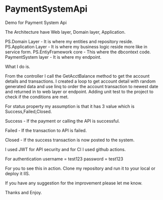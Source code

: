 # PaymentSystemApi

Demo for Payment System Api

The Architecture have Web layer, Domain layer, Application.

PS.Domain Layer - It is where my entities and repository reside.
PS.Application Layer - It is where my business logic reside more like in service form.
PS.EntiyFramework core - This where the dbcontext code.
PaymentSystem layer - It is where my endpoint.

What I do is.

From the controller I call the GetAcctBalance method to get the account details and transactions.
I created a loop to get account detail with random generated data and use linq to order the account transaction to newest date and returned in to web layer or endpoint.
Adding unit test to the project to check if the conditions are met.

For status property my assumption is that it has 3 value which is Success,Failed,Closed.

Success - If the payment or calling the API is successful.

Failed - If the transaction to API is failed.

Closed - If the success transaction is now posted to the system.

I used JWT for API security and for CI I used github actions.

For authentication
username = test123
password = test123


For you to see this in action.
Clone my repository and run it to your local or deploy it IIS.

If you have any suggestion for the improvement please let me know.

Thanks and Enjoy.
